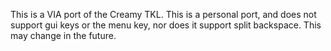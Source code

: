This is a VIA port of the Creamy TKL. This is a personal port, and does not support gui keys or the menu key, nor does it support split backspace. This may change in the future.

